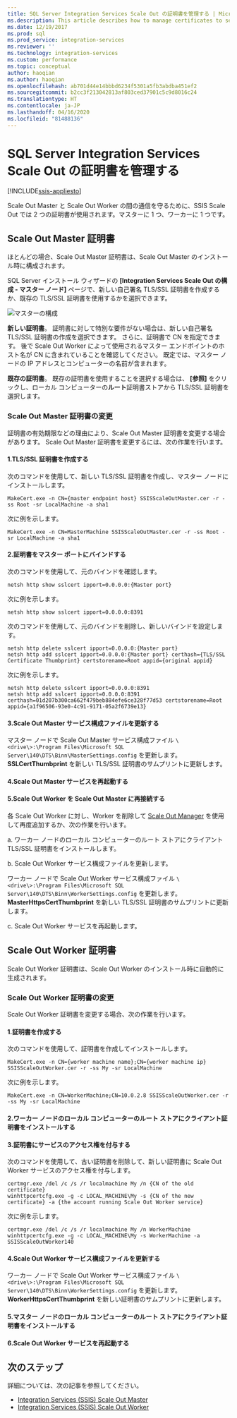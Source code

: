 ```yaml
---
title: SQL Server Integration Services Scale Out の証明書を管理する | Microsoft Docs
ms.description: This article describes how to manage certificates to secure communications between SSIS Scale Out Master and Scale Out Workers.
ms.date: 12/19/2017
ms.prod: sql
ms.prod_service: integration-services
ms.reviewer: ''
ms.technology: integration-services
ms.custom: performance
ms.topic: conceptual
author: haoqian
ms.author: haoqian
ms.openlocfilehash: ab701d44e14bbbd6234f5301a5fb3abdba451ef2
ms.sourcegitcommit: b2cc3f213042813af803ced37901c5c9d8016c24
ms.translationtype: HT
ms.contentlocale: ja-JP
ms.lasthandoff: 04/16/2020
ms.locfileid: "81488136"
---
```

# <a name="manage-certificates-for-sql-server-integration-services-scale-out"></a>SQL Server Integration Services Scale Out の証明書を管理する

[!INCLUDE[ssis-appliesto](../../includes/ssis-appliesto-ssvrpluslinux-asdb-asdw-xxx.md)]



Scale Out Master と Scale Out Worker の間の通信を守るために、SSIS Scale Out では 2 つの証明書が使用されます。マスターに 1 つ、ワーカーに 1 つです。 

## <a name="scale-out-master-certificate"></a>Scale Out Master 証明書

ほとんどの場合、Scale Out Master 証明書は、Scale Out Master のインストール時に構成されます。

SQL Server インストール ウィザードの **[Integration Services Scale Out の構成 - マスター ノード]** ページで、新しい自己署名 TLS/SSL 証明書を作成するか、既存の TLS/SSL 証明書を使用するかを選択できます。

![マスターの構成](media/master-config.PNG)

**新しい証明書**。 証明書に対して特別な要件がない場合は、新しい自己署名 TLS/SSL 証明書の作成を選択できます。 さらに、証明書で CN を指定できます。 後で Scale Out Worker によって使用されるマスター エンドポイントのホスト名が CN に含まれていることを確認してください。 既定では、マスター ノードの IP アドレスとコンピューターの名前が含まれます。 

**既存の証明書**。 既存の証明書を使用することを選択する場合は、 **[参照]** をクリックし、ローカル コンピューターの**ルート**証明書ストアから TLS/SSL 証明書を選択します。

### <a name="change-the-scale-out-master-certificate"></a>Scale Out Master 証明書の変更

証明書の有効期限などの理由により、Scale Out Master 証明書を変更する場合があります。 Scale Out Master 証明書を変更するには、次の作業を行います。

#### <a name="1-create-a-tlsssl-certificate"></a>1.TLS/SSL 証明書を作成する
次のコマンドを使用して、新しい TLS/SSL 証明書を作成し、マスター ノードにインストールします。

```dos
MakeCert.exe -n CN={master endpoint host} SSISScaleOutMaster.cer -r -ss Root -sr LocalMachine -a sha1
```
次に例を示します。

```dos
MakeCert.exe -n CN=MasterMachine SSISScaleOutMaster.cer -r -ss Root -sr LocalMachine -a sha1
```

#### <a name="2-bind-the-certificate-to-the-master-port"></a>2.証明書をマスター ポートにバインドする
次のコマンドを使用して、元のバインドを確認します。

```dos
netsh http show sslcert ipport=0.0.0.0:{Master port}
```

次に例を示します。

```dos
netsh http show sslcert ipport=0.0.0.0:8391
```

次のコマンドを使用して、元のバインドを削除し、新しいバインドを設定します。

```dos
netsh http delete sslcert ipport=0.0.0.0:{Master port}
netsh http add sslcert ipport=0.0.0.0:{Master port} certhash={TLS/SSL Certificate Thumbprint} certstorename=Root appid={original appid}
```

次に例を示します。

```dos
netsh http delete sslcert ipport=0.0.0.0:8391
netsh http add sslcert ipport=0.0.0.0:8391 certhash=01d207b300ca662f479beb884efe6ce328f77d53 certstorename=Root appid={a1f96506-93e0-4c91-9171-05a2f6739e13}
```

#### <a name="3-update-the-scale-out-master-service-configuration-file"></a>3.Scale Out Master サービス構成ファイルを更新する
マスター ノードで Scale Out Master サービス構成ファイル `\<drive\>:\Program Files\Microsoft SQL Server\140\DTS\Binn\MasterSettings.config` を更新します。 **SSLCertThumbprint** を新しい TLS/SSL 証明書のサムプリントに更新します。

#### <a name="4-restart-the-scale-out-master-service"></a>4.Scale Out Master サービスを再起動する

#### <a name="5-reconnect-scale-out-workers-to-scale-out-master"></a>5.Scale Out Worker を Scale Out Master に再接続する
各 Scale Out Worker に対し、Worker を削除して [Scale Out Manager](integration-services-ssis-scale-out-manager.md) を使用して再度追加するか、次の作業を行います。

a.  ワーカー ノードのローカル コンピューターのルート ストアにクライアント TLS/SSL 証明書をインストールします。

b.  Scale Out Worker サービス構成ファイルを更新します。

ワーカー ノードで Scale Out Worker サービス構成ファイル `\<drive\>:\Program Files\Microsoft SQL Server\140\DTS\Binn\WorkerSettings.config` を更新します。 **MasterHttpsCertThumbprint** を新しい TLS/SSL 証明書のサムプリントに更新します。

c.  Scale Out Worker サービスを再起動します。

## <a name="scale-out-worker-certificate"></a>Scale Out Worker 証明書

Scale Out Worker 証明書は、Scale Out Worker のインストール時に自動的に生成されます。 

### <a name="change-the-scale-out-worker-certificate"></a>Scale Out Worker 証明書の変更

Scale Out Worker 証明書を変更する場合、次の作業を行います。

#### <a name="1-create-a-certificate"></a>1.証明書を作成する
次のコマンドを使用して、証明書を作成してインストールします。

```dos
MakeCert.exe -n CN={worker machine name};CN={worker machine ip} SSISScaleOutWorker.cer -r -ss My -sr LocalMachine
```

次に例を示します。

```dos
MakeCert.exe -n CN=WorkerMachine;CN=10.0.2.8 SSISScaleOutWorker.cer -r -ss My -sr LocalMachine
```

#### <a name="2-install-the-client-certificate-to-the-root-store-of-the-local-computer-on-the-worker-node"></a>2.ワーカー ノードのローカル コンピューターのルート ストアにクライアント証明書をインストールする

#### <a name="3-grant-service-access-to-the-certificate"></a>3.証明書にサービスのアクセス権を付与する
次のコマンドを使用して、古い証明書を削除して、新しい証明書に Scale Out Worker サービスのアクセス権を付与します。

```dos
certmgr.exe /del /c /s /r localmachine My /n {CN of the old certificate}
winhttpcertcfg.exe -g -c LOCAL_MACHINE\My -s {CN of the new certificate} -a {the account running Scale Out Worker service}
```

次に例を示します。

```dos
certmgr.exe /del /c /s /r localmachine My /n WorkerMachine
winhttpcertcfg.exe -g -c LOCAL_MACHINE\My -s WorkerMachine -a SSISScaleOutWorker140
```

#### <a name="4-update-the-scale-out-worker-service-configuration-file"></a>4.Scale Out Worker サービス構成ファイルを更新する
ワーカー ノードで Scale Out Worker サービス構成ファイル `\<drive\>:\Program Files\Microsoft SQL Server\140\DTS\Binn\WorkerSettings.config` を更新します。 **WorkerHttpsCertThumbprint** を新しい証明書のサムプリントに更新します。

#### <a name="5-install-the-client-certificate-to-the-root-store-of-the-local-computer-on-the-master-node"></a>5.マスター ノードのローカル コンピューターのルート ストアにクライアント証明書をインストールする

#### <a name="6-restart-the-scale-out-worker-service"></a>6.Scale Out Worker サービスを再起動する

## <a name="next-steps"></a>次のステップ
詳細については、次の記事を参照してください。
-   [Integration Services (SSIS) Scale Out Master](integration-services-ssis-scale-out-master.md)
-   [Integration Services (SSIS) Scale Out Worker](integration-services-ssis-scale-out-worker.md)
